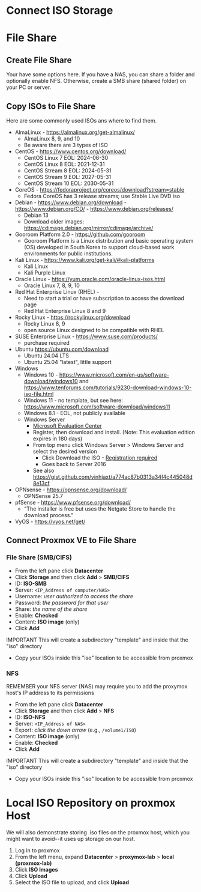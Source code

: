 # Connect ISO Storage

# File Share
## Create File Share
Your have some options here. If you have a NAS, you can share a folder and optionally enable NFS. Otherwise, create a SMB share (shared folder) on your PC or server.

## Copy ISOs to File Share
Here are some commonly used ISOs ans where to find them.
- AlmaLinux - https://almalinux.org/get-almalinux/
  - AlmaLinux 8, 9, and 10
  - Be aware there are 3 types of ISO
- CentOS - https://www.centos.org/download/
  - CentOS Linux 7 EOL: 2024-06-30
  - CentOS Linux 8 EOL: 2021-12-31
  - CentOS Stream 8 EOL: 2024-05-31
  - CentOS Stream 9 EOL: 2027-05-31
  - CentOS Stream 10 EOL: 2030-05-31
- CoreOS - https://fedoraproject.org/coreos/download?stream=stable
  - Fedora CoreOS has 3 release streams; use Stable Live DVD iso
- Debian - https://www.debian.org/download - https://www.debian.org/CD/ - https://www.debian.org/releases/
  - Debian 13
  - Download older images: https://cdimage.debian.org/mirror/cdimage/archive/
- Gooroom Platform 2.0 - https://github.com/gooroom
  - Gooroom Platform is a Linux distribution and basic operating system (OS) developed in South Korea to support cloud-based work environments for public institutions.
- Kali Linux - https://www.kali.org/get-kali/#kali-platforms
  - Kali Linux
  - Kali Purple Linux
- Oracle Linux - https://yum.oracle.com/oracle-linux-isos.html
  - Oracle Linux 7, 8, 9, 10
- Red Hat Enterprise Linux (RHEL) - 
  - Need to start a trial or have subscription to access the download page
  - Red Hat Enterprise Linux 8 and 9
- Rocky Linux - https://rockylinux.org/download
  - Rocky Linux 8, 9
  - open source Linux designed to be compatible with RHEL
- SUSE Enterprise Linux - https://www.suse.com/products/
  - purchase required
- Ubuntu https://ubuntu.com/download
  - Ubuntu 24.04 LTS
  - Ubuntu 25.04 "latest", little support
- Windows
  - Windows 10 - https://www.microsoft.com/en-us/software-download/windows10 and https://www.tenforums.com/tutorials/9230-download-windows-10-iso-file.html
  - Windows 11 - no template, but see here: https://www.microsoft.com/software-download/windows11
  - Windows 8.1 - EOL, not publicly available
  - Windows Server
    - [Microsoft Evaluation Center](https://www.microsoft.com/en-us/evalcenter/)
    -  Register, then download and install. (Note: This evaluation edition expires in 180 days) 
    - From top menu click Windows Server > Windows Server and select the desired version
      - Click Download the ISO - <ins>Registration required</ins>
      -  Goes back to Server 2016
    -  See also https://gist.github.com/vinhjaxt/a774ac87b0313a34f4c445048d8e13cf
- OPNsense - https://opnsense.org/download/
  - OPNSense 25.7
- pfSense - https://www.pfsense.org/download/
  - "The installer is free but uses the Netgate Store to handle the download process."
- VyOS - https://vyos.net/get/

## Connect Proxmox VE to File Share
### File Share (SMB/CIFS)
- From the left pane click **Datacenter**
- Click **Storage** and then click **Add** > **SMB/CIFS**
- ID: **ISO-SMB**
- Server: `<IP_Address of computer/NAS>`
- Username: *user authorized to access the share*
- Password: *the password for that user*
- Share: *the name of the share*
- Enable: **Checked**
- Content: **ISO image** (only)
- Click **Add**

IMPORTANT This will create a subdirectory "template" and inside that the "iso" directory
- Copy your ISOs inside this "iso" location to be accessible from proxmox

### NFS
REMEMBER your NFS server (NAS) may require you to add the proxymox host's IP address to its permissions
- From the left pane click **Datacenter**
- Click **Storage** and then click **Add** > **NFS**
- ID: **ISO-NFS**
- Server: `<IP_Address of NAS>`
- Export: *click the down arrow* (e.g., `/volume1/ISO`)
- Content: **ISO image** (only)
- Enable: **Checked**
- Click **Add**

IMPORTANT This will create a subdirectory "template" and inside that the "iso" directory
- Copy your ISOs inside this "iso" location to be accessible from proxmox

# Local ISO Repository on proxmox Host
We will also demonstrate storing .iso files on the proxmox host, which you might want to avoid--it uses up storage on our host.

1. Log in to proxmox
2. From the left menu, expand **Datacenter** > **proxymox-lab** > **local (proxmox-lab)**
3. Click **ISO Images**
4. Click **Upload**
5. Select the ISO file to upload, and click **Upload**
